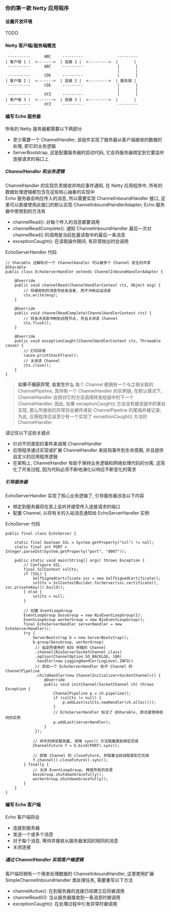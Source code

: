 ### 你的第一款 Netty 应用程序

#### 设置开发环境
TODO

#### Netty 客户端/服务端概览
```
 ----------      ABC     ---------               ---------
| 客户端 1 |  <------->  | 连接 1 |  <--------->  |       |
 ----------      ABC     ---------               |       |
                                                 |       |
 ----------      CDE     ---------               |       |
| 客户端 2 |  <------->  | 连接 2 |  <--------->  | 服务端 |
 ----------      CDE     ---------               |       |      
                                                 |       |
 ----------      XYZ     ---------               |       |
| 客户端 3 |  <------->  | 连接 3 |  <--------->  |       |
 ----------      XYZ     ---------               ---------
```

#### 编写 Echo 服务器
所有的 Netty 服务器都需要以下两部分
- 至少需要一个 ChannelHandler, 该组件实现了服务器从客户端接收的数据的处理, 即它的业务逻辑
- ServerBootstrap, 这是配置服务器的启动代码, 它会将服务器绑定到它要监听连接请求的端口上

##### ChannelHandler 和业务逻辑
ChannelHandler 的实现负责接收并响应事件通知, 在 Netty 应用程序中, 所有的数据处理逻辑都包含在这些核心抽象的实现中  
Echo 服务器会响应传入的消息, 所以需要实现 ChannelInboundHandler 接口, 这里可以直接使用此接口的默认实现 ChannelInboundHandlerAdapter; Echo 服务器中使用到的方法有
- channelRead(): 对每个传入的消息都要调用
- channelReadComplete(): 通知 ChannelInboundHandler 最后一次对 channelRead() 的调用是当前批量读取中的最后一条消息
- exceptionCaught(): 在读取操作期间, 有异常抛出时会调用

EchoServerHandler 代码
```
// Sharable 注解标识一个 ChannelHandler 可以被多个 Channel 安全的共享
@Sharable
public class EchoServerHandler extends ChannelInboundHandlerAdapter {

    @Override
    public void channelRead(ChannelHandlerContext ctx, Object msg) {
        // 将接收到的消息写给发送者, 而不冲刷出站消息
        ctx.write(msg);
    }

    @Override
    public void channelReadComplete(ChannelHandlerContext ctx) {
        // 将未决消息冲刷到远程节点, 并且关闭该 Channel
        ctx.flush();
    }

    @Override
    public void exceptionCaught(ChannelHandlerContext ctx, Throwable cause) {
        // 打印异常
        cause.printStackTrace();
        // 关闭该 Channel
        ctx.close();
    }
}
```  
>**如果不捕获异常, 会发生什么**
每个 Channel 都拥有一个与之相关联的 ChannelPipeline, 其持有一个 ChannelHandler 的实例链; 在默认情况下, ChannelHandler 会把对它的方法调用转发给链中的下一个 ChannelHandler; 因此, 如果 exceptionCaught() 方法没有被该链中的某处实现, 那么所接收的异常将会被传递到 ChannelPipeline 的尾端并被记录; 为此, 应用程序应该至少有一个实现了 exceptionCaught() 方法的 ChannelHandler

请记住以下这些关键点
- 针对不同类型的事件来调用 ChannelHandler
- 应用程序通过实现或扩展 ChannelHandler 来挂钩事件到生命周期, 并且提供自定义的应用程序逻辑
- 在架构上, ChannelHandler 有助于保持业务逻辑和网络处理代码的分离; 这简化了开发过程, 因为代码必须不断地演化以响应不断变化的需求

##### 引导服务器
EchoServerHandler 实现了核心业务逻辑了, 引导服务器涉及以下内容
- 绑定到服务器将在其上监听并接受传入连接请求的端口
- 配置 Channel, 以将有关的入站消息通知给 EchoServerHandler 实例

EchoServer 代码
```
public final class EchoServer {

    static final boolean SSL = System.getProperty("ssl") != null;
    static final int PORT = Integer.parseInt(System.getProperty("port", "8007"));

    public static void main(String[] args) throws Exception {
        // Configure SSL.
        final SslContext sslCtx;
        if (SSL) {
            SelfSignedCertificate ssc = new SelfSignedCertificate();
            sslCtx = SslContextBuilder.forServer(ssc.certificate(), ssc.privateKey()).build();
        } else {
            sslCtx = null;
        }

        // 创建 EventLoopGroup
        EventLoopGroup bossGroup = new NioEventLoopGroup(1);
        EventLoopGroup workerGroup = new NioEventLoopGroup();
        final EchoServerHandler serverHandler = new EchoServerHandler();
        try {
            ServerBootstrap b = new ServerBootstrap();
            b.group(bossGroup, workerGroup)
             // 指定所使用的 NIO 传输的 Channel
             .channel(NioServerSocketChannel.class)
             .option(ChannelOption.SO_BACKLOG, 100)
             .handler(new LoggingHandler(LogLevel.INFO))
             // 添加一个 EchoServerHandler 到子 Channel 的 ChannelPipeline
             .childHandler(new ChannelInitializer<SocketChannel>() {
                 @Override
                 public void initChannel(SocketChannel ch) throws Exception {
                     ChannelPipeline p = ch.pipeline();
                     if (sslCtx != null) {
                         p.addLast(sslCtx.newHandler(ch.alloc()));
                     }
                     // EchoServerHandler 标注了 @Sharable, 即总是使用相同的实例
                     p.addLast(serverHandler);
                 }
             });

            // 异步的绑定服务器, 调用 sync() 方法阻塞直到绑定完成
            ChannelFuture f = b.bind(PORT).sync();

            // 获取 Channel 的 closeFuture, 并阻塞当前线程直到它完成
            f.channel().closeFuture().sync();
        } finally {
            // 关闭 EventLoopGroup, 释放所有的资源
            bossGroup.shutdownGracefully();
            workerGroup.shutdownGracefully();
        }
    }
}
```

#### 编写 Echo 客户端
Echo 客户端将会
- 连接到服务器
- 发送一个或多个消息
- 对于每个消息, 等待并接收从服务器发回的相同的消息
- 关闭连接

##### 通过 ChannelHandler 实现客户端逻辑
客户端将拥有一个用来处理数据的 ChannelInboundHandler, 这里使用扩展 SimpleChannelInboundHandler 类处理任务, 需要重写以下方法
- channelActive(): 在到服务器的连接已经建立后将被调用
- channelRead0(): 当从服务器接收到一条消息时被调用
- exceptionCaught(): 在处理过程中引发异常时被调用
